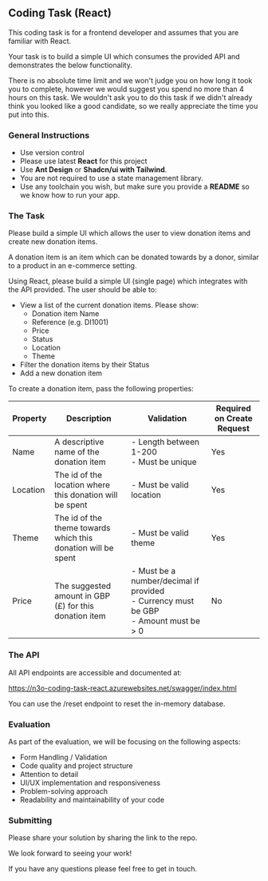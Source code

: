 ## Coding Task (React)

This coding task is for a frontend developer and assumes that you are familiar with React.

Your task is to build a simple UI which consumes the provided API and demonstrates the below functionality.

There is no absolute time limit and we won't judge you on how long it took you to complete, however we would suggest you spend no more than 4 hours on this task. We wouldn't ask you to do this task if we didn't already think you looked like a good candidate, so we really appreciate the time you put into this.

### General Instructions

- Use version control
- Please use latest **React** for this project
- Use **Ant Design** or  **Shadcn/ui with Tailwind**.
- You are not required to use a state management library.
- Use any toolchain you wish, but make sure you provide a **README** so we know how to run your app.

### The Task

Please build a simple UI which allows the user to view donation items and create new donation items.

A donation item is an item which can be donated towards by a donor, similar to a product in an e-commerce setting.

Using React, please build a simple UI (single page) which integrates with the API provided. The user should be able to:

- View a list of the current donation items. Please show:
  - Donation item Name
  - Reference (e.g. DI1001)
  - Price
  - Status
  - Location
  - Theme
- Filter the donation items by their Status
- Add a new donation item

To create a donation item, pass the following properties:

| Property | Description                                                   | Validation                                                                                   | Required on Create Request |
| -------- | ------------------------------------------------------------- | -------------------------------------------------------------------------------------------- | -------------------------- |
| Name     | A descriptive name of the donation item                       | - Length between 1-200 <br> - Must be unique                                                 | Yes                        |
| Location | The id of the location where this donation will be spent      | - Must be valid location                                                                     | Yes                        |
| Theme    | The id of the theme towards which this donation will be spent | - Must be valid theme                                                                        | Yes                        |
| Price    | The suggested amount in GBP (£) for this donation item        | - Must be a number/decimal if provided <br> - Currency must be GBP <br> - Amount must be > 0 | No                         |

### The API

All API endpoints are accessible and documented at:

https://n3o-coding-task-react.azurewebsites.net/swagger/index.html

You can use the /reset endpoint to reset the in-memory database.



### Evaluation 

As part of the evaluation, we will be focusing on the following aspects:
- Form Handling / Validation
- Code quality and project structure
- Attention to detail
- UI/UX implementation and responsiveness
- Problem-solving approach
- Readability and maintainability of your code

### Submitting

Please share your solution by sharing the link to the repo.

We look forward to seeing your work!

If you have any questions please feel free to get in touch.
